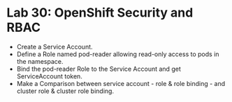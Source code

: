 #  Lab 30: OpenShift Security and RBAC

- Create a Service Account. 
-  Define a Role named pod-reader allowing read-only access to pods in the namespace.
-  Bind the pod-reader Role to the Service Account and get ServiceAccount token.
-  Make a Comparison between service account - role & role binding - and cluster role & cluster role binding.
